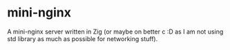 # mini-nginx

A mini-nginx server written in Zig (or maybe on better c :D as I am not using std library as much as possible for networking stuff).
